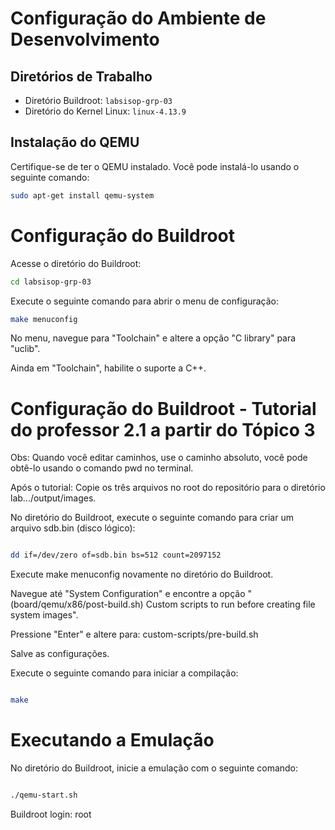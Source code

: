 # Configuração do Ambiente de Desenvolvimento

## Diretórios de Trabalho
- Diretório Buildroot: `labsisop-grp-03`
- Diretório do Kernel Linux: `linux-4.13.9`

## Instalação do QEMU
Certifique-se de ter o QEMU instalado. Você pode instalá-lo usando o seguinte comando:

```bash
sudo apt-get install qemu-system
```
# Configuração do Buildroot

Acesse o diretório do Buildroot:


```bash
cd labsisop-grp-03
```

Execute o seguinte comando para abrir o menu de configuração:

```bash
make menuconfig
```
No menu, navegue para "Toolchain" e altere a opção "C library" para "uclib".

Ainda em "Toolchain", habilite o suporte a C++.

#  Configuração do Buildroot - Tutorial do professor 2.1 a partir do Tópico 3

Obs: 
Quando você editar caminhos, use o caminho absoluto, você pode obtê-lo usando o comando pwd no terminal.

Após o tutorial: 
Copie os três arquivos no root do repositório para o diretório lab.../output/images.

No diretório do Buildroot, execute o seguinte comando para criar um arquivo sdb.bin (disco lógico):

```bash

dd if=/dev/zero of=sdb.bin bs=512 count=2097152
```
Execute make menuconfig novamente no diretório do Buildroot.

Navegue até "System Configuration" e encontre a opção "(board/qemu/x86/post-build.sh) Custom scripts to run before creating file system images".

Pressione "Enter" e altere para: custom-scripts/pre-build.sh

Salve as configurações.

Execute o seguinte comando para iniciar a compilação:

```bash

make

```

# Executando a Emulação

No diretório do Buildroot, inicie a emulação com o seguinte comando:

```bash

./qemu-start.sh
```
Buildroot login: root



